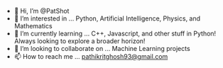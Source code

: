 - 👋 Hi, I’m @PatShot
- 👀 I’m interested in ... Python, Artificial Intelligence, Physics, and Mathematics
- 🌱 I’m currently learning ... C++, Javascript, and other stuff in Python! Always looking to explore a broader horizon!
- 💞️ I’m looking to collaborate on ... Machine Learning projects
- 📫 How to reach me ... pathikritghosh93@gmail.com

<!---
PatShot/PatShot is a ✨ special ✨ repository because its `README.md` (this file) appears on your GitHub profile.
You can click the Preview link to take a look at your changes.
--->
